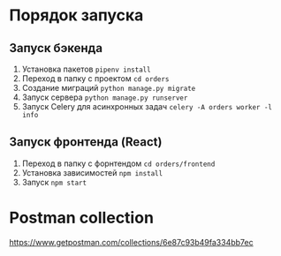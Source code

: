 # Порядок запуска

## Запуск бэкенда

1. Установка пакетов
   `pipenv install`
2. Переход в папку с проектом
   `cd orders`
3. Создание миграций
   `python manage.py migrate`
4. Запуск сервера
   `python manage.py runserver`
5. Запуск Celery для асинхронных задач
   `celery -A orders worker -l info`

## Запуск фронтенда (React)

1. Переход в папку с форнтендом
   `cd orders/frontend`
2. Установка зависимостей
   `npm install`
3. Запуск
   `npm start`

# Postman collection
https://www.getpostman.com/collections/6e87c93b49fa334bb7ec
